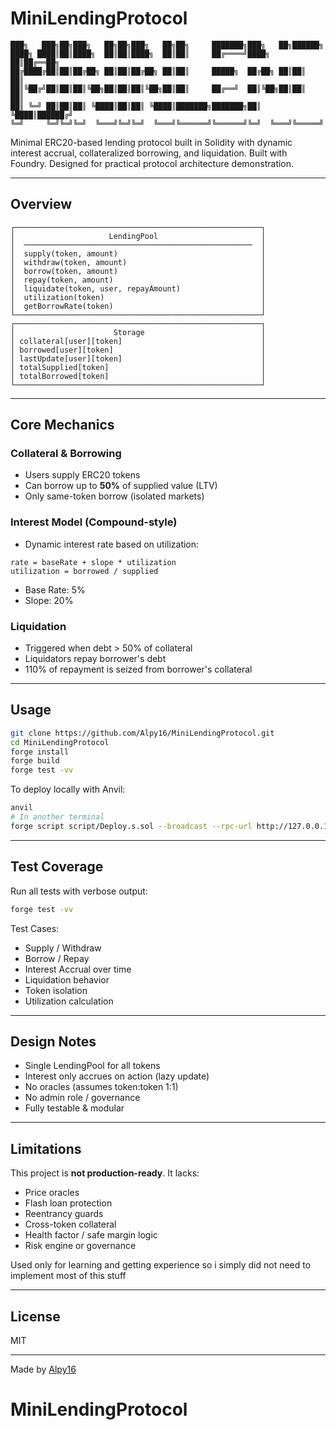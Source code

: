 # MiniLendingProtocol

```
███╗   ███╗██╗███╗   ██╗██╗███╗   ██╗██╗     ███████╗███╗   ██╗██████╗ 
████╗ ████║██║████╗  ██║██║████╗  ██║██║     ██╔════╝████╗  ██║██╔══██╗
██╔████╔██║██║██╔██╗ ██║██║██╔██╗ ██║██║     █████╗  ██╔██╗ ██║██║  ██║
██║╚██╔╝██║██║██║╚██╗██║██║██║╚██╗██║██║     ██╔══╝  ██║╚██╗██║██║  ██║
██║ ╚═╝ ██║██║██║ ╚████║██║██║ ╚████║███████╗███████╗██║ ╚████║██████╔╝
╚═╝     ╚═╝╚═╝╚═╝  ╚═══╝╚═╝╚═╝  ╚═══╝╚══════╝╚══════╝╚═╝  ╚═══╝╚═════╝ 
```

Minimal ERC20-based lending protocol built in Solidity with dynamic interest accrual, collateralized borrowing, and liquidation. Built with Foundry. Designed for practical protocol architecture demonstration.

---

## Overview

```
┌───────────────────────────────────────────────────────┐
│                     LendingPool                       │
│  ───────────────────────────────────────────────────  │
│  supply(token, amount)                                │
│  withdraw(token, amount)                              │
│  borrow(token, amount)                                │
│  repay(token, amount)                                 │
│  liquidate(token, user, repayAmount)                  │
│  utilization(token)                                   │
│  getBorrowRate(token)                                 │
└───────────────────────────────────────────────────────┘
┌───────────────────────────────────────────────────────┐
│                      Storage                          │
│ collateral[user][token]                               │
│ borrowed[user][token]                                 │
│ lastUpdate[user][token]                               │
│ totalSupplied[token]                                  │
│ totalBorrowed[token]                                  │
└───────────────────────────────────────────────────────┘
```

---

## Core Mechanics

### Collateral & Borrowing
- Users supply ERC20 tokens
- Can borrow up to **50%** of supplied value (LTV)
- Only same-token borrow (isolated markets)

### Interest Model (Compound-style)
- Dynamic interest rate based on utilization:
```
rate = baseRate + slope * utilization
utilization = borrowed / supplied
```
- Base Rate: 5%  
- Slope: 20%

### Liquidation
- Triggered when debt > 50% of collateral
- Liquidators repay borrower's debt
- 110% of repayment is seized from borrower's collateral

---

## Usage

```bash
git clone https://github.com/Alpy16/MiniLendingProtocol.git
cd MiniLendingProtocol
forge install
forge build
forge test -vv
```

To deploy locally with Anvil:
```bash
anvil
# In another terminal
forge script script/Deploy.s.sol --broadcast --rpc-url http://127.0.0.1:8545
```

---

## Test Coverage

Run all tests with verbose output:
```bash
forge test -vv
```

Test Cases:
- Supply / Withdraw
- Borrow / Repay
- Interest Accrual over time
- Liquidation behavior
- Token isolation
- Utilization calculation

---

## Design Notes

- Single LendingPool for all tokens
- Interest only accrues on action (lazy update)
- No oracles (assumes token:token 1:1)
- No admin role / governance
- Fully testable & modular

---

## Limitations

This project is **not production-ready**. It lacks:
- Price oracles
- Flash loan protection
- Reentrancy guards
- Cross-token collateral
- Health factor / safe margin logic
- Risk engine or governance

Used only for learning and getting experience so i simply did not need to implement most of this stuff

---

## License

MIT

---

Made by [Alpy16](https://github.com/Alpy16)
# MiniLendingProtocol
